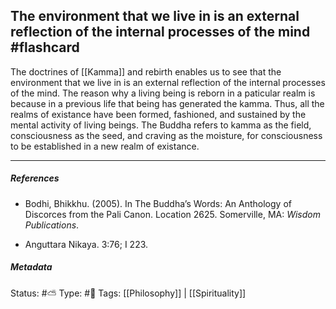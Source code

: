 ## The environment that we live in is an external reflection of the internal processes of the mind #flashcard 

The doctrines of [[Kamma]] and rebirth enables us to see that the  environment that we live in is an external reflection of the internal processes of the mind. The reason why a living being is reborn in a paticular realm is because in a previous life that being has generated the kamma. Thus, all the realms of existance have been formed, fashioned, and sustained by the mental activity of living beings. The Buddha refers to kamma as the field, consciousness as the seed, and craving as the moisture, for consciousness to be established in a new realm of existance.

___

##### References

- Bodhi, Bhikkhu. (2005). In The Buddha’s Words: An Anthology of Discorces from the Pali Canon. Location 2625. Somerville, MA: _Wisdom Publications_.

- Anguttara Nikaya. 3:76; I 223.

##### Metadata
Status: #⛅️ 
Type: #🔴
Tags: [[Philosophy]] | [[Spirituality]] 